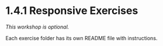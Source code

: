 # 1.4.1 Responsive Exercises

_This workshop is optional._

Each exercise folder has its own README file with instructions.
